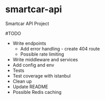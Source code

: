 # smartcar-api
Smartcar API Project

#TODO
* Write endpoints
  * Add error handling - create 404 route
  * Possible rate limiting
* Write middleware and services
* Add config and env
* Tests
* Test coverage with istanbul
* Clean up
* Update README
* Possible Redis caching
